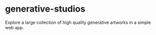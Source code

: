 # generative-studios
Explore a large collection of high quality generative artworks in a simple web app.
